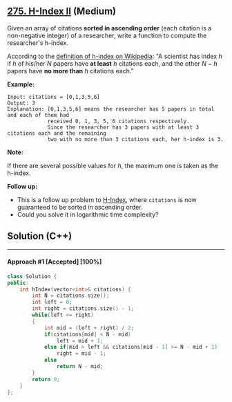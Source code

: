 ## [275. H-Index II](https://leetcode.com/problems/h-index-ii/) (Medium)

Given an array of citations **sorted in ascending order** (each citation is a non-negative integer) of a researcher, write a function to compute the researcher's h-index.

  

According to the [definition of h-index on Wikipedia](https://en.wikipedia.org/wiki/H-index): "A scientist has index *h* if *h* of his/her *N* papers have **at least** *h* citations each, and the other *N − h* papers have **no more than** *h* citations each."

  

**Example:**

  

```
Input: citations = [0,1,3,5,6]
Output: 3 
Explanation: [0,1,3,5,6] means the researcher has 5 papers in total and each of them had 
             received 0, 1, 3, 5, 6 citations respectively. 
             Since the researcher has 3 papers with at least 3 citations each and the remaining 
             two with no more than 3 citations each, her h-index is 3.
```

  

**Note:**

  

If there are several possible values for *h*, the maximum one is taken as the h-index.

  

**Follow up:**

  

- This is a follow up problem to [H-Index](https://leetcode.com/problems/h-index/description/), where `citations` is now guaranteed to be sorted in ascending order.
- Could you solve it in logarithmic time complexity?

## Solution (C++)

------

#### Approach #1  [Accepted] [100%] 

```c++
class Solution {
public:
    int hIndex(vector<int>& citations) {
        int N = citations.size();
        int left = 0;
        int right = citations.size() - 1;
        while(left <= right)
        {
            int mid = (left + right) / 2;
            if(citations[mid] < N - mid)
                left = mid + 1;
            else if(mid > left && citations[mid - 1] >= N - mid + 1)
                right = mid - 1;
            else
                return N - mid;
        }
        return 0;
    }
};
```

